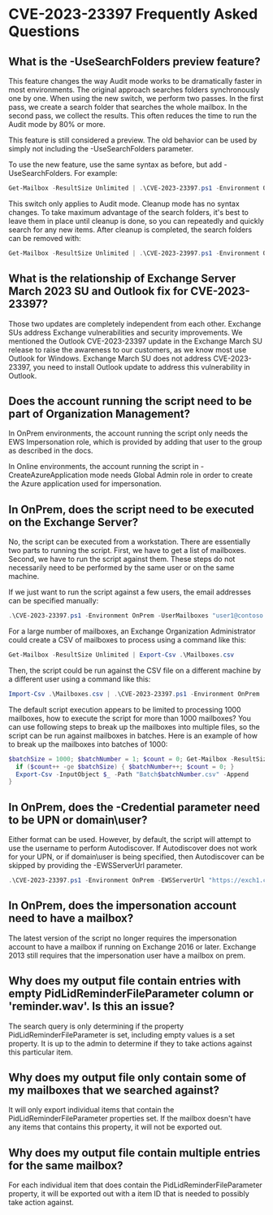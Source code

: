 # CVE-2023-23397 Frequently Asked Questions

## What is the -UseSearchFolders preview feature?

This feature changes the way Audit mode works to be dramatically faster in most environments. The original approach searches
folders synchronously one by one. When using the new switch, we perform two passes. In the first pass, we create a search
folder that searches the whole mailbox. In the second pass, we collect the results. This often reduces the time to run the
Audit mode by 80% or more.

This feature is still considered a preview. The old behavior can be used by simply not including the
-UseSearchFolders parameter.

To use the new feature, use the same syntax as before, but add -UseSearchFolders. For example:

```powershell
Get-Mailbox -ResultSize Unlimited | .\CVE-2023-23397.ps1 -Environment Online -UseSearchFolders
```

This switch only applies to Audit mode. Cleanup mode has no syntax changes. To take maximum advantage of the search folders,
it's best to leave them in place until cleanup is done, so you can repeatedly and quickly search for any new items. After
cleanup is completed, the search folders can be removed with:

```powershell
Get-Mailbox -ResultSize Unlimited | .\CVE-2023-23997.ps1 -Environment Online -UseSearchFolders -SearchFolderCleanup
```

## What is the relationship of Exchange Server March 2023 SU and Outlook fix for CVE-2023-23397?

Those two updates are completely independent from each other. Exchange SUs address Exchange vulnerabilities and security improvements. We mentioned the Outlook CVE-2023-23397 update in the Exchange March SU release to raise the awareness to our customers, as we know most use Outlook for Windows. Exchange March SU does not address CVE-2023-23397, you need to install Outlook update to address this vulnerability in Outlook.

## Does the account running the script need to be part of Organization Management?

In OnPrem environments, the account running the script only needs the EWS Impersonation role, which is provided by adding that user to the group as described in the docs.

In Online environments, the account running the script in -CreateAzureApplication mode needs Global Admin role in order to create the Azure application used for impersonation.

## In OnPrem, does the script need to be executed on the Exchange Server?

No, the script can be executed from a workstation. There are essentially two parts to running the script. First, we have to get a list of mailboxes. Second, we have to run the script
against them. These steps do not necessarily need to be performed by the same user or on the same machine.

If we just want to run the script against a few users, the email addresses can be specified manually:

```powershell
.\CVE-2023-23397.ps1 -Environment OnPrem -UserMailboxes "user1@contoso.com", "user2@contoso.com"
```

For a large number of mailboxes, an Exchange Organization Administrator could create a CSV of mailboxes to process using a command like this:

```powershell
Get-Mailbox -ResultSize Unlimited | Export-Csv .\Mailboxes.csv
```

Then, the script could be run against the CSV file on a different machine by a different user using a command like this:

```powershell
Import-Csv .\Mailboxes.csv | .\CVE-2023-23397.ps1 -Environment OnPrem
```
The default script execution appears to be limited to processing 1000 mailboxes, how to execute the script for more than 1000 mailboxes?
You can use following steps to break up the mailboxes into multiple files, so the script can be run against mailboxes in batches.
Here is an example of how to break up the mailboxes into batches of 1000:

```powershell
$batchSize = 1000; $batchNumber = 1; $count = 0; Get-Mailbox -ResultSize Unlimited | Select PrimarySmtpAddress | % {
  if ($count++ -ge $batchSize) { $batchNumber++; $count = 0; }
  Export-Csv -InputObject $_ -Path "Batch$batchNumber.csv" -Append
}
```

## In OnPrem, does the -Credential parameter need to be UPN or domain\user?

Either format can be used. However, by default, the script will attempt to use the username to perform Autodiscover. If Autodiscover does not
work for your UPN, or if domain\user is being specified, then Autodiscover can be skipped by providing the -EWSServerUrl parameter.

```powershell
.\CVE-2023-23397.ps1 -Environment OnPrem -EWSServerUrl "https://exch1.contoso.com/EWS/Exchange.asmx"
```

## In OnPrem, does the impersonation account need to have a mailbox?

The latest version of the script no longer requires the impersonation account to have a mailbox if running on Exchange 2016 or later.
Exchange 2013 still requires that the impersonation user have a mailbox on prem.

## Why does my output file contain entries with empty PidLidReminderFileParameter column or 'reminder.wav'. Is this an issue?

The search query is only determining if the property PidLidReminderFileParameter is set, including empty values is a set property. It is up to the admin to determine if they to take actions against this particular item.

## Why does my output file only contain some of my mailboxes that we searched against?

It will only export individual items that contain the PidLidReminderFileParameter properties set. If the mailbox doesn't have any items that contains this property, it will not be exported out.

## Why does my output file contain multiple entries for the same mailbox?

For each individual item that does contain the PidLidReminderFileParameter property, it will be exported out with a item ID that is needed to possibly take action against.
